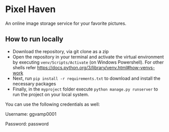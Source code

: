 # Pixel Haven
An online image storage service for your favorite pictures.

## How to run locally
- Download the repository, via git clone as a zip
- Open the repository in your terminal and activate the virtual environment by executing `venv/Scripts/Activate` (on Windows Powershell). For other shells refer https://docs.python.org/3/library/venv.html#how-venvs-work
- Next, run `pip install -r requirements.txt` to download and install the necessary packages
- Finally, in the `myproject` folder execute `python manage.py runserver` to run the project on your local system.

You can use the following credentials as well:

Username: ggvamp0001

Password: password